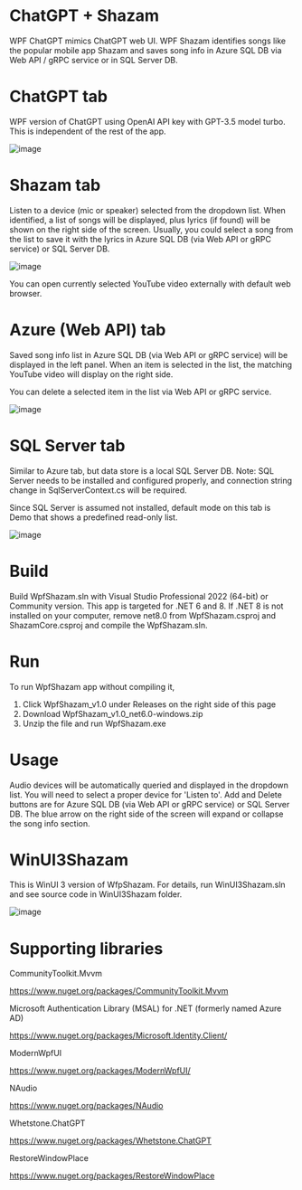 # ChatGPT + Shazam
WPF ChatGPT mimics ChatGPT web UI. WPF Shazam identifies songs like the popular mobile app Shazam and saves song info in Azure SQL DB via Web API / gRPC service or in SQL Server DB. 

# ChatGPT tab
WPF version of ChatGPT using OpenAI API key with GPT-3.5 model turbo. This is independent of the rest of the app.

![image](https://github.com/psun247/ShazamDesk/assets/31531761/612c1854-f299-4321-850e-7b78513f3803)

# Shazam tab
Listen to a device (mic or speaker) selected from the dropdown list.  When identified, a list of songs will be displayed, plus lyrics (if found) will be shown on the right side of the screen.  Usually, you could select a song from the list to save it with the lyrics in Azure SQL DB (via Web API or gRPC service) or SQL Server DB.

![image](https://github.com/psun247/ShazamDesk/assets/31531761/3baece02-17a9-44ab-a35f-79e8205333c2)

You can open currently selected YouTube video externally with default web browser.

# Azure (Web API) tab
Saved song info list in Azure SQL DB (via Web API or gRPC service) will be displayed in the left panel. When an item is selected in the list, the matching YouTube video will display on the right side.

You can delete a selected item in the list via Web API or gRPC service.

![image](https://github.com/psun247/ShazamDesk/assets/31531761/b1708d2a-a5a8-467d-9710-294ef766ca0f)

# SQL Server tab
Similar to Azure tab, but data store is a local SQL Server DB.  Note: SQL Server needs to be installed and configured properly, and connection string change in SqlServerContext.cs will be required.

Since SQL Server is assumed not installed, default mode on this tab is Demo that shows a predefined read-only list.

![image](https://github.com/psun247/ShazamDesk/assets/31531761/fc799b1b-06b3-4402-8cb1-a0177419d990)

# Build
Build WpfShazam.sln with Visual Studio Professional 2022 (64-bit) or Community version.  This app is targeted for .NET 6 and 8. If .NET 8 is not installed on your computer, remove net8.0 from WpfShazam.csproj and ShazamCore.csproj and compile the WpfShazam.sln.

# Run
To run WpfShazam app without compiling it,
1. Click WpfShazam_v1.0 under Releases on the right side of this page
2. Download WpfShazam_v1.0_net6.0-windows.zip
3. Unzip the file and run WpfShazam.exe

# Usage
Audio devices will be automatically queried and displayed in the dropdown list.  You will need to select a proper device for 'Listen to'.  Add and Delete buttons are for Azure SQL DB (via Web API or gRPC service) or SQL Server DB. The blue arrow on the right side of the screen will expand or collapse the song info section.

# WinUI3Shazam
This is WinUI 3 version of WfpShazam. For details, run WinUI3Shazam.sln and see source code in WinUI3Shazam folder.

![image](https://github.com/psun247/ShazamDesk/assets/31531761/17a11527-d3b7-4ee6-939a-0d5d1c303e4b)

# Supporting libraries
CommunityToolkit.Mvvm
 
https://www.nuget.org/packages/CommunityToolkit.Mvvm

Microsoft Authentication Library (MSAL) for .NET (formerly named Azure AD)

https://www.nuget.org/packages/Microsoft.Identity.Client/
 
ModernWpfUI
 
https://www.nuget.org/packages/ModernWpfUI/

NAudio

https://www.nuget.org/packages/NAudio

Whetstone.ChatGPT

https://www.nuget.org/packages/Whetstone.ChatGPT
 
RestoreWindowPlace

https://www.nuget.org/packages/RestoreWindowPlace
